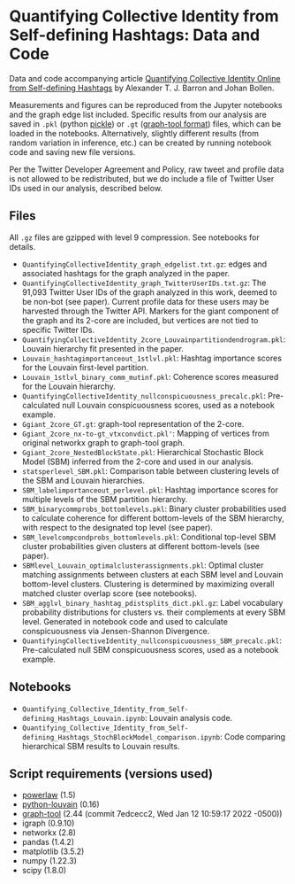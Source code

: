 # Quantifying Collective Identity from Self-defining Hashtags: Data and Code
Data and code accompanying article [Quantifying Collective Identity Online from Self-defining Hashtags](https://www.researchsquare.com/article/rs-960863/latest) by Alexander T. J. Barron and Johan Bollen.

Measurements and figures can be reproduced from the Jupyter notebooks and the graph edge list included.  Specific results from our analysis are saved in `.pkl` (python [pickle](https://docs.python.org/3/library/pickle.html)) or `.gt` ([graph-tool format](https://graph-tool.skewed.de/static/doc/gt_format.html)) files, which can be loaded in the notebooks.  Alternatively, slightly different results (from random variation in inference, etc.) can be created by running notebook code and saving new file versions.

Per the Twitter Developer Agreement and Policy, raw tweet and profile data is not allowed to be redistributed, but we do include a file of Twitter User IDs used in our analysis, described below.

## Files

All `.gz` files are gzipped with level 9 compression.  See notebooks for details.

* `QuantifyingCollectiveIdentity_graph_edgelist.txt.gz`: edges and associated hashtags for the graph analyzed in the paper.
* `QuantifyingCollectiveIdentity_graph_TwitterUserIDs.txt.gz`: The 91,093 Twitter User IDs of the graph analyzed in this work, deemed to be non-bot (see paper).  Current profile data for these users may be harvested through the Twitter API.  Markers for the giant component of the graph and its 2-core are included, but vertices are not tied to specific Twitter IDs.
* `QuantifyingCollectiveIdentity_2core_Louvainpartitiondendrogram.pkl`: Louvain hierarchy fit presented in the paper.
* `Louvain_hashtagimportanceout_1stlvl.pkl`: Hashtag importance scores for the Louvain first-level partition.
* `Louvain_1stlvl_binary_comm_mutinf.pkl`: Coherence scores measured for the Louvain hierarchy.
* `QuantifyingCollectiveIdentity_nullconspicuousness_precalc.pkl`: Pre-calculated null Louvain conspicuousness scores, used as a notebook example.
* `Ggiant_2core_GT.gt`: graph-tool representation of the 2-core.
* `Ggiant_2core_nx-to-gt_vtxconvdict.pkl'`: Mapping of vertices from original networkx graph to graph-tool graph.
* `Ggiant_2core_NestedBlockState.pkl`: Hierarchical Stochastic Block Model (SBM) inferred from the 2-core and used in our analysis.
* `statsperlevel_SBM.pkl`: Comparison table between clustering levels of the SBM and Louvain hierarchies.
* `SBM_labelimportanceout_perlevel.pkl`: Hashtag importance scores for multiple levels of the SBM partition hierarchy.
* `SBM_binarycommprobs_bottomlevels.pkl`: Binary cluster probabilities used to calculate coherence for different bottom-levels of the SBM hierarchy, with respect to the designated top level (see paper).
* `SBM_levelcompcondprobs_bottomlevels.pkl`: Conditional top-level SBM cluster probabilities given clusters at different bottom-levels (see paper).
* `SBMlevel_Louvain_optimalclusterassignments.pkl`: Optimal cluster matching assignments between clusters at each SBM level and Louvain bottom-level clusters.  Clustering is determined by maximizing overall matched cluster overlap score (see notebooks).
* `SBM_agglvl_binary_hashtag_pdistsplits_dict.pkl.gz`: Label vocabulary probability distributions for clusters vs. their complements at every SBM level.  Generated in notebook code and used to calculate conspicuousness via Jensen-Shannon Divergence.
* `QuantifyingCollectiveIdentity_nullconspicuousness_SBM_precalc.pkl`: Pre-calculated null SBM conspicuousness scores, used as a notebook example.

## Notebooks

* `Quantifying_Collective_Identity_from_Self-defining_Hashtags_Louvain.ipynb`: Louvain analysis code.
* `Quantifying_Collective_Identity_from_Self-defining_Hashtags_StochBlockModel_comparison.ipynb`: Code comparing hierarchical SBM results to Louvain results.

## Script requirements (versions used)

* [powerlaw](https://github.com/jeffalstott/powerlaw) (1.5)
* [python-louvain](https://github.com/taynaud/python-louvain) (0.16)
* [graph-tool](https://graph-tool.skewed.de/) (2.44 (commit 7edcecc2, Wed Jan 12 10:59:17 2022 -0500))
* igraph (0.9.10)
* networkx (2.8)
* pandas (1.4.2)
* matplotlib (3.5.2)
* numpy (1.22.3)
* scipy (1.8.0)
